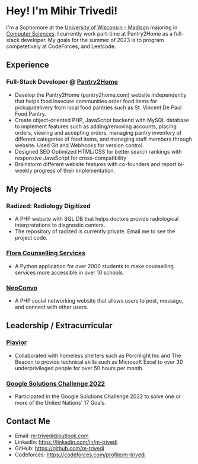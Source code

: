 # Hey! I'm Mihir Trivedi!
I'm a Sophomore at the [University of Wisconsin - Madison](https://www.wisc.edu/) majoring in [Computer Sciences](https://www.cs.wisc.edu). I currently work part-time at Pantry2Home as a full-stack developer. My goals for the summer of 2023 is to program competetively at CodeForces, and Leetcode. 

## Experience
### Full-Stack Developer @ [Pantry2Home](https://pantry2home.com)
- Develop the Pantry2Home (pantry2home.com) website independently that helps food insecure communities order food items for pickup/delivery from local food pantries such as St. Vincent De Paul Food Pantry.
- Create object-oriented PHP, JavaScript backend with MySQL database to implement features such as adding/removing accounts, placing orders, viewing and accepting orders, managing pantry inventory of different categories of food items, and managing staff members through website. Used Git and Webhooks for version control.
- Designed SEO Optimized HTML/CSS for better search rankings with responsive JavaScript for cross-compatibility
- Brainstorm different website features with co-founders and report bi-weekly progress of their implementation.

## My Projects
### Radized: Radiology Digitized
- A PHP website with SQL DB that helps doctors provide radiological interpretations to diagnostic centers.
- The repository of radized is currently private. Email me to see the project code.

### [Flora Counselling Services](https://github.com/m-trivedi/flora)
- A Python application for over 2000 students to make counselling services more accessible in over 10 schools.

### [NeoConvo](https://github.com/m-trivedi/neoconvo)
- A PHP social networking website that allows users to post, message, and connect with other users.


## Leadership / Extracurricular
### [Plavior](https://plavior.com)
- Collaborated with homeless shelters such as Porchlight Inc and The Beacon to provide technical skills such as Microsoft Excel to over 30 underprivileged people for over 50 hours per month.

### [Google Solutions Challenge 2022](https://github.com/MichaelLin12/Google-Solutions)
- Participated in the Google Solutions Challenge 2022 to solve one or more of the United Nations' 17 Goals.


## Contact Me
- Email: m-trivedi@outlook.com
- LinkedIn: https://linkedin.com/in/m-trivedi
- GitHub: https://github.com/m-trivedi
- Codeforces: https://codeforces.com/profile/m-trivedi

<!--
**truvsere/truvsere** is a ✨ _special_ ✨ repository because its `README.md` (this file) appears on your GitHub profile.

Here are some ideas to get you started:

- 🔭 I’m currently working on ...
- 🌱 I’m currently learning ...
- 👯 I’m looking to collaborate on ...
- 🤔 I’m looking for help with ...
- 💬 Ask me about ...
- 📫 How to reach me: ...
- 😄 Pronouns: ...
- ⚡ Fun fact: ...
-->

